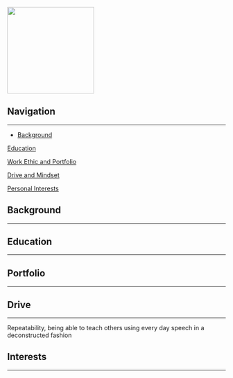 

<p align="left">

<img src="https://i.imgur.com/X44BMVl.png" width="200" height="200">


</p>

## Navigation

---------------------------------


- [Background](#background)

[Education](#education)

[Work Ethic and Portfolio](#portfolio)

[Drive and Mindset](#drive)

[Personal Interests](#interests)










## Background

---------------------------------------------------------------------





## Education

--------------------------------







## Portfolio

---------------------------------------------------------------------






## Drive

-----------------------


Repeatability, being able to teach others using every day speech in a deconstructed fashion


## Interests

--------------------------
